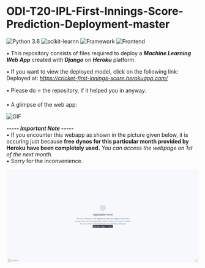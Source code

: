 # ODI-T20-IPL-First-Innings-Score-Prediction-Deployment-master

![Python 3.6](https://img.shields.io/badge/Python-3.6-brightgreen.svg) ![scikit-learnn](https://img.shields.io/badge/Library-Scikit_Learn-orange.svg) ![Framework](https://img.shields.io/badge/Framework-Django-red) ![Frontend](https://img.shields.io/badge/Frontend-HTML/CSS/JS-green)


• This repository consists of files required to deploy a ___Machine Learning Web App___ created with ___Django___ on ___Heroku___ platform.

• If you want to view the deployed model, click on the following link:<br />
Deployed at: _https://cricket-first-innings-score.herokuapp.com/_

• Please do ⭐ the repository, if it helped you in anyway.

• A glimpse of the web app:

 ![GIF](readme_resources/First_Innings_Score_Predictor_Web_App.gif)
 
_**----- Important Note -----**_<br />
• If you encounter this webapp as shown in the picture given below, it is occuring just because **free dynos for this particular month provided by Heroku have been completely used.** _You can access the webpage on 1st of the next month._<br />
• Sorry for the inconvenience.

![Heroku-Error](readme_resources/application-error-heroku.png)
